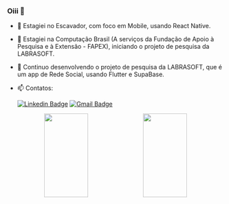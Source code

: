### Oiii 👋

- 💛 Estagiei no Escavador, com foco em Mobile, usando React Native.
- 🔭 Estagiei na Computação Brasil (A serviços da Fundação de Apoio  à Pesquisa e à Extensão - FAPEX), iniciando o projeto de pesquisa da LABRASOFT.
- 🌱 Continuo desenvolvendo o projeto de pesquisa da LABRASOFT, que é um app de Rede Social, usando Flutter e SupaBase.
- 📫 Contatos:

  [![Linkedin Badge](https://img.shields.io/badge/-LinkedIn-blue?style=flat-square&logo=Linkedin&logoColor=white&link=https://www.linkedin.com/in/ágatha-luana-869a4613a/)](https://www.linkedin.com/in/ágatha-luana-869a4613a/)
   [![Gmail Badge](https://img.shields.io/badge/-Gmail-c14438?style=flat-square&logo=Gmail&logoColor=white&link=mailto:agathaluana.ads@gmail.com)](mailto:agathaluana.ads@gmail.com)
    
<div align="center">  
  <img width="45%" height="195px" src="https://github-readme-stats.vercel.app/api?username=AgathaLuana-01&show_icons=true&count_private=true&hide_border=true&title_color=00FFFF&icon_color=FF69B4&text_color=c9d1d9&bg_color=000000"/> 
  <img width="45%" height="195px" src="https://github-readme-stats.vercel.app/api/top-langs/?username=AgathaLuana-01&layout=compact&hide_border=true&title_color=00FFFF&text_color=00bfbf&bg_color=000000" />
</div>
